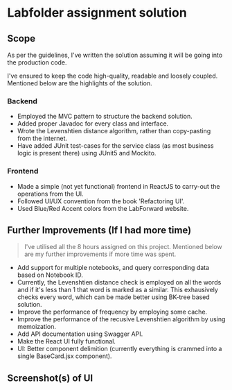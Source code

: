 # Labfolder assignment solution

## Scope

As per the guidelines, I've written the solution assuming it will be going into the production code.

I've ensured to keep the code high-quality, readable and loosely coupled. Mentioned below are the highlights of the solution.

### Backend

- Employed the MVC pattern to structure the backend solution.
- Added proper Javadoc for every class and interface.
- Wrote the Levenshtien distance algorithm, rather than copy-pasting from the internet.
- Have added JUnit test-cases for the service class (as most business logic is present there) using JUnit5 and Mockito.

### Frontend

- Made a simple (not yet functional) frontend in ReactJS to carry-out the operations from the UI.
- Followed UI/UX convention from the book 'Refactoring UI'.
- Used Blue/Red Accent colors from the LabForward website.

## Further Improvements (If I had more time)

> I've utilised all the 8 hours assigned on this project. Mentioned below are my further improvements if more time was spent.

- Add support for multiple notebooks, and query corresponding data based on Notebook ID.
- Currently, the Levenshtien distance check is employed on all the words and if it's less than 1 that word is marked as a similar. This exhausively checks every word, which can be made better using BK-tree based solution.
- Improve the performance of frequency by employing some cache.
- Improve the performance of the recusive Levenshtien algorithm by using memoization.
- Add API documentation using Swagger API.
- Make the React UI fully functional.
- UI: Better component delimition (currently everything is crammed into a single BaseCard.jsx component).

## Screenshot(s) of UI

